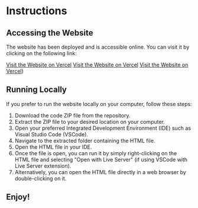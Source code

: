 # Instructions

## Accessing the Website

The website has been deployed and is accessible online. You can visit it by clicking on the following link:

[Visit the Website on Vercel](https://uifry-project.vercel.app/) 
[Visit the Website on Vercel](https://uifry-project-git-main-naynabisht1s-projects.vercel.app/)
[Visit the Website on Vercel](https://uifry-project-p6v9y250a-naynabisht1s-projects.vercel.app/))

## Running Locally

If you prefer to run the website locally on your computer, follow these steps:

1. Download the code ZIP file from the repository.
2. Extract the ZIP file to your desired location on your computer.
3. Open your preferred Integrated Development Environment (IDE) such as Visual Studio Code (VSCode).
4. Navigate to the extracted folder containing the HTML file.
5. Open the HTML file in your IDE.
6. Once the file is open, you can run it by simply right-clicking on the HTML file and selecting "Open with Live Server" (if using VSCode with Live Server extension).
7. Alternatively, you can open the HTML file directly in a web browser by double-clicking on it.

## Enjoy!

